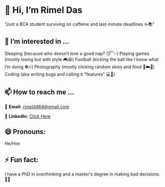 # 👋 Hi, I’m Rimel Das  
"Just a BCA student surviving on caffeine and last-minute deadlines ☕📚" 

## 👀 I’m interested in ...  
Sleeping (because who doesn’t love a good nap? 😴✨)
Playing games (mostly losing but with style 🎮😆)
Football (kicking the ball like I know what I’m doing ⚽🔥)
Photography (mostly clicking random skies and food 📸☁️🍕)
Coding (aka writing bugs and calling it "features" 💻🐞)



 

## 📫 How to reach me ...  
📧 **Email:** rimeld464@gmail.com  


🔗 **LinkedIn:** [Click Here](https://linkedin.com/in/%CA%80%C9%AA%E1%B4%8D%E1%B4%87%CA%9F-%E1%B4%85%E1%B4%80%EA%9C%B1-9233b8329)

## 😄 Pronouns:  
He/Him  

## ⚡ Fun fact:  
 I have a PhD in overthinking and a master's degree in making bad decisions. 🤔🙃




